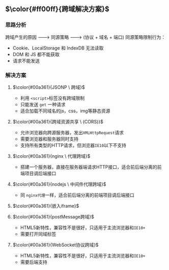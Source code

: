 <!--
 * @Author: fulangren 1746575462@qq.com
 * @Date: 2023-12-06 16:56:37
 * @LastEditors: fulangren 1746575462@qq.com
 * @LastEditTime: 2023-12-06 17:21:42
 * @FilePath: \question-Interview\highFrequent\003-brower-cors\README.md
 * @Description: 这是默认设置,请设置`customMade`, 打开koroFileHeader查看配置 进行设置: https://github.com/OBKoro1/koro1FileHeader/wiki/%E9%85%8D%E7%BD%AE
-->
## $\color{#ff00ff}{跨域解决方案}$

### 思路分析
跨域产生的原因 ---> 同源策略 ---> (协议 + 域名 + 端口)
同源策略限制行为： 
* Cookie、LocalStorage 和 IndexDB 无法读取
* DOM 和 JS 都不能获取
* 请求不能发送 

### 解决方案
1. $\color{#00a361}{JSONP \ 跨域}$
    * 利用 ```<script>```标签没有跨域限制
    * 只能发送 ```get``` 一种请求
    * 适合加载不同域名的js，css，img等静态资源

2. $\color{#00a361}{跨域资源共享 \ (CORS)}$
    * 允许浏览器向跨源服务器，发出```XMLHttpRequest```请求
    * 需要浏览器和服务器同时支持
    * 支持所有类型的HTTP请求，但浏览器```IE10```以下不支持

3. $\color{#00a361}{nginx \ 代理跨域}$
    * 搭建一个服务器，直接在服务器端请求HTTP接口，适合前后端分离的前端项目调后端接口

4. $\color{#00a361}{nodejs \ 中间件代理跨域}$
    * 同 ```nginx代理```一样，适合前后端分离的前端项目调后端接口

5. $\color{#00a361}{嵌入iframe}$

8. $\color{#00a361}{postMessage跨域}$
    * HTML5新特性，兼容性不是很好，只适用于主流浏览器和```IE10+```
    * 需要打开同域标签

9. $\color{#00a361}{WebSocket协议跨域}$
    * HTML5新特性，兼容性不是很好，只适用于主流浏览器和```IE10+```
    * 需要后端支持
